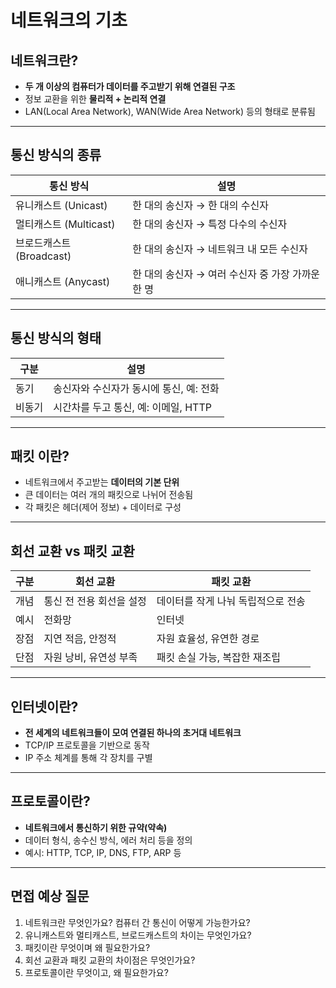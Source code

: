 #  네트워크의 기초

##  네트워크란?

- **두 개 이상의 컴퓨터가 데이터를 주고받기 위해 연결된 구조**
- 정보 교환을 위한 **물리적 + 논리적 연결**
- LAN(Local Area Network), WAN(Wide Area Network) 등의 형태로 분류됨

---

##  통신 방식의 종류

| 통신 방식 | 설명 |
|-----------|------|
| 유니캐스트 (Unicast) | 한 대의 송신자 → 한 대의 수신자 |
| 멀티캐스트 (Multicast) | 한 대의 송신자 → 특정 다수의 수신자 |
| 브로드캐스트 (Broadcast) | 한 대의 송신자 → 네트워크 내 모든 수신자 |
| 애니캐스트 (Anycast) | 한 대의 송신자 → 여러 수신자 중 가장 가까운 한 명 |

---

## 통신 방식의 형태

| 구분 | 설명 |
|------|------|
| 동기  | 송신자와 수신자가 동시에 통신, 예: 전화 |
| 비동기 | 시간차를 두고 통신, 예: 이메일, HTTP |

---

##  패킷 이란?

- 네트워크에서 주고받는 **데이터의 기본 단위**
- 큰 데이터는 여러 개의 패킷으로 나뉘어 전송됨
- 각 패킷은 헤더(제어 정보) + 데이터로 구성

---

##  회선 교환 vs 패킷 교환

| 구분 | 회선 교환 | 패킷 교환 |
|------|------------|------------|
| 개념 | 통신 전 전용 회선을 설정 | 데이터를 작게 나눠 독립적으로 전송 |
| 예시 | 전화망 | 인터넷 |
| 장점 | 지연 적음, 안정적 | 자원 효율성, 유연한 경로 |
| 단점 | 자원 낭비, 유연성 부족 | 패킷 손실 가능, 복잡한 재조립 |

---

##  인터넷이란?

- **전 세계의 네트워크들이 모여 연결된 하나의 초거대 네트워크**
- TCP/IP 프로토콜을 기반으로 동작
- IP 주소 체계를 통해 각 장치를 구별

---

##  프로토콜이란?

- **네트워크에서 통신하기 위한 규약(약속)**
- 데이터 형식, 송수신 방식, 에러 처리 등을 정의
- 예시: HTTP, TCP, IP, DNS, FTP, ARP 등

---

## 면접 예상 질문

1. 네트워크란 무엇인가요? 컴퓨터 간 통신이 어떻게 가능한가요?
2. 유니캐스트와 멀티캐스트, 브로드캐스트의 차이는 무엇인가요?
3. 패킷이란 무엇이며 왜 필요한가요?
4. 회선 교환과 패킷 교환의 차이점은 무엇인가요?
5. 프로토콜이란 무엇이고, 왜 필요한가요?
